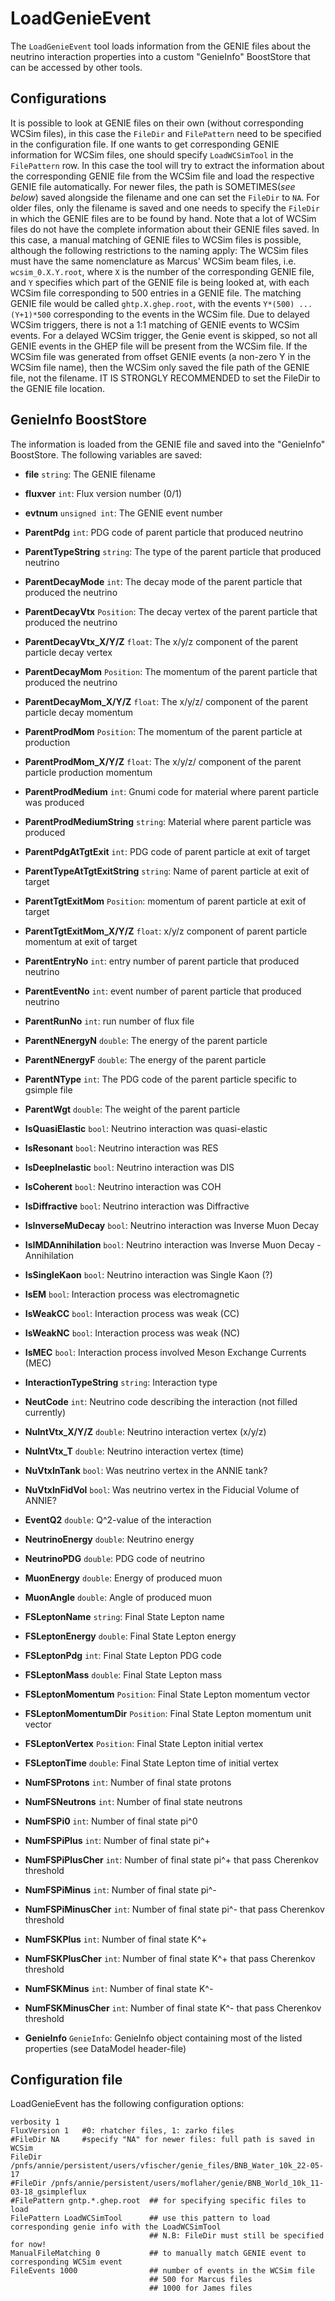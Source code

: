 # LoadGenieEvent

The `LoadGenieEvent` tool loads information from the GENIE files about the neutrino interaction properties into a custom "GenieInfo" BoostStore that can be accessed by other tools.

## Configurations ##

It is possible to look at GENIE files on their own (without corresponding WCSim files), in this case the `FileDir` and `FilePattern` need to be specified in the configuration file.
If one wants to get corresponding GENIE information for WCSim files, one should specify `LoadWCSimTool` in the `FilePattern` row. In this case the tool will try to extract the information about the corresponding GENIE file from the WCSim file and load the respective GENIE file automatically. For newer files, the path is SOMETIMES(*see below*) saved alongside the filename and one can set the `FileDir` to `NA`. For older files, only the filename is saved and one needs to specify the `FileDir` in which the GENIE files are to be found by hand.
Note that a lot of WCSim files do not have the complete information about their GENIE files saved. In this case, a manual matching of GENIE files to WCSim files is possible, although the following restrictions to the naming apply: The WCSim files must have the same nomenclature as Marcus' WCSim beam files, i.e. `wcsim_0.X.Y.root`, where `X` is the number of the corresponding GENIE file, and `Y` specifies which part of the GENIE file is being looked at, with each WCSim file corresponding to 500 entries in a GENIE file. The matching GENIE file would be called `ghtp.X.ghep.root`, with the events `Y*(500) ... (Y+1)*500` corresponding to the events in the WCSim file. 
Due to delayed WCSim triggers, there is not a 1:1 matching of GENIE events to WCSim events. For a delayed WCSim trigger, the Genie event is skipped, so not all GENIE events in the GHEP file will be present from the WCSim file.
If the WCSim file was generated from offset GENIE events (a non-zero Y in the WCSim file name), then the WCSim only saved the file path of the GENIE file, not the filename. IT IS STRONGLY RECOMMENDED to set the FileDir to the GENIE file location.

## GenieInfo BoostStore ##

The information is loaded from the GENIE file and saved into the "GenieInfo" BoostStore. The following variables are saved:

* **file** `string`: The GENIE filename
* **fluxver** `int`: Flux version number (0/1)
* **evtnum** `unsigned int`: The GENIE event number
* **ParentPdg** `int`: PDG code of parent particle that produced neutrino
* **ParentTypeString** `string`: The type of the parent particle that produced neutrino
* **ParentDecayMode** `int`: The decay mode of the parent particle that produced the neutrino
* **ParentDecayVtx** `Position`: The decay vertex of the parent particle that produced the neutrino
* **ParentDecayVtx_X/Y/Z** `float`: The x/y/z component of the parent particle decay vertex
* **ParentDecayMom** `Position`: The momentum of the parent particle that produced the neutrino
* **ParentDecayMom_X/Y/Z** `float`: The x/y/z/ component of the parent particle decay momentum
* **ParentProdMom** `Position`: The momentum of the parent particle at production
* **ParentProdMom_X/Y/Z** `float`: The x/y/z/ component of the parent particle production momentum
* **ParentProdMedium** `int`: Gnumi code for material where parent particle was produced
* **ParentProdMediumString** `string`: Material where parent particle was produced
* **ParentPdgAtTgtExit** `int`: PDG code of parent particle at exit of target
* **ParentTypeAtTgtExitString** `string`: Name of parent particle at exit of target
* **ParentTgtExitMom** `Position`: momentum of parent particle at exit of target
* **ParentTgtExitMom_X/Y/Z** `float`: x/y/z component of parent particle momentum at exit of target
* **ParentEntryNo** `int`: entry number of parent particle that produced neutrino
* **ParentEventNo** `int`: event number of parent particle that produced neutrino
* **ParentRunNo** `int`: run number of flux file
* **ParentNEnergyN** `double`: The energy of the parent particle
* **ParentNEnergyF** `double`: The energy of the parent particle
* **ParentNType** `int`: The PDG code of the parent particle specific to gsimple file
* **ParentWgt** `double`: The weight of the parent particle

* **IsQuasiElastic** `bool`: Neutrino interaction was quasi-elastic
* **IsResonant** `bool`: Neutrino interaction was RES
* **IsDeepInelastic** `bool`: Neutrino interaction was DIS
* **IsCoherent** `bool`: Neutrino interaction was COH
* **IsDiffractive** `bool`: Neutrino interaction was Diffractive
* **IsInverseMuDecay** `bool`: Neutrino interaction was Inverse Muon Decay
* **IsIMDAnnihilation** `bool`: Neutrino interaction was Inverse Muon Decay - Annihilation
* **IsSingleKaon** `bool`: Neutrino interaction was Single Kaon (?)
* **IsEM** `bool`: Interaction process was electromagnetic
* **IsWeakCC** `bool`: Interaction process was weak (CC)
* **IsWeakNC** `bool`: Interaction process was weak (NC)
* **IsMEC** `bool`: Interaction process involved Meson Exchange Currents (MEC)
* **InteractionTypeString** `string`: Interaction type
* **NeutCode** `int`: Neutrino code describing the interaction (not filled currently)
* **NuIntVtx_X/Y/Z** `double`: Neutrino interaction vertex (x/y/z)
* **NuIntVtx_T** `double`: Neutrino interaction vertex (time)
* **NuVtxInTank** `bool`: Was neutrino vertex in the ANNIE tank?
* **NuVtxInFidVol** `bool`: Was neutrino vertex in the Fiducial Volume of ANNIE?
* **EventQ2** `double`: Q^2-value of the interaction
* **NeutrinoEnergy** `double`: Neutrino energy
* **NeutrinoPDG** `double`: PDG code of neutrino
* **MuonEnergy** `double`: Energy of produced muon
* **MuonAngle** `double`: Angle of produced muon
* **FSLeptonName** `string`: Final State Lepton name
* **FSLeptonEnergy** `double`: Final State Lepton energy
* **FSLeptonPdg** `int`: Final State Lepton PDG code
* **FSLeptonMass** `double`: Final State Lepton mass
* **FSLeptonMomentum** `Position`: Final State Lepton momentum vector
* **FSLeptonMomentumDir** `Position`: Final State Lepton momentum unit vector
* **FSLeptonVertex** `Position`: Final State Lepton initial vertex
* **FSLeptonTime** `double`: Final State Lepton time of initial vertex
* **NumFSProtons** `int`: Number of final state protons
* **NumFSNeutrons** `int`: Number of final state neutrons
* **NumFSPi0** `int`: Number of final state pi^0
* **NumFSPiPlus** `int`: Number of final state pi^+
* **NumFSPiPlusCher** `int`: Number of final state pi^+ that pass Cherenkov threshold
* **NumFSPiMinus** `int`: Number of final state pi^-
* **NumFSPiMinusCher** `int`: Number of final state pi^- that pass Cherenkov threshold
* **NumFSKPlus** `int`: Number of final state K^+
* **NumFSKPlusCher** `int`: Number of final state K^+ that pass Cherenkov threshold
* **NumFSKMinus** `int`: Number of final state K^-
* **NumFSKMinusCher** `int`: Number of final state K^- that pass Cherenkov threshold
* **GenieInfo** `GenieInfo`: GenieInfo object containing most of the listed properties (see DataModel header-file)

## Configuration file ##

LoadGenieEvent has the following configuration options:

```
verbosity 1
FluxVersion 1   #0: rhatcher files, 1: zarko files
#FileDir NA     #specify "NA" for newer files: full path is saved in WCSim
FileDir /pnfs/annie/persistent/users/vfischer/genie_files/BNB_Water_10k_22-05-17
#FileDir /pnfs/annie/persistent/users/moflaher/genie/BNB_World_10k_11-03-18_gsimpleflux
#FilePattern gntp.*.ghep.root  ## for specifying specific files to load
FilePattern LoadWCSimTool      ## use this pattern to load corresponding genie info with the LoadWCSimTool
                               ## N.B: FileDir must still be specified for now!
ManualFileMatching 0           ## to manually match GENIE event to corresponding WCSim event
FileEvents 1000                ## number of events in the WCSim file
                               ## 500 for Marcus files
                               ## 1000 for James files
```
